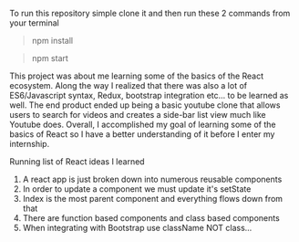 To run this repository simple clone it and then run these 2 commands from your terminal
> npm install

> npm start

This project was about me learning some of the basics of the React ecosystem. Along the way I realized that there was also a lot of ES6/Javascript syntax, Redux, bootstrap integration etc... to be learned as well. The end product ended up being a basic youtube clone that allows users to search for videos and creates a side-bar list view much like Youtube does. Overall, I accomplished my goal of learning some of the basics of React so I have a better understanding of it before I enter my internship.

Running list of React ideas I learned
  1) A react app is just broken down into numerous reusable components
  2) In order to update a component we must update it's setState
  3) Index is the most parent component and everything flows down from that
  3) There are function based components and class based components
  4) When integrating with Bootstrap use className NOT class...
